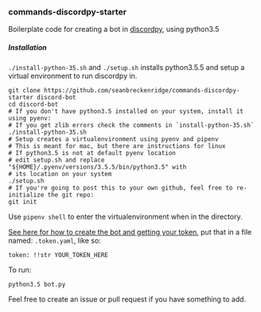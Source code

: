### commands-discordpy-starter

Boilerplate code for creating a bot in [discordpy](https://github.com/Rapptz/discord.py), using python3.5

##### Installation

`./install-python-35.sh` and `./setup.sh` installs python3.5.5 and setup a virtual environment to run discordpy in. 

```
git clone https://github.com/seanbreckenridge/commands-discordpy-starter discord-bot
cd discord-bot
# If you don't have python3.5 installed on your system, install it using pyenv:
# If you get zlib errors check the comments in `install-python-35.sh`
./install-python-35.sh
# Setup creates a virtualenvironment using pyenv and pipenv
# This is meant for mac, but there are instructions for linux
# If python3.5 is not at default pyenv location
# edit setup.sh and replace "${HOME}/.pyenv/versions/3.5.5/bin/python3.5" with
# its location on your system
./setup.sh
# If you're going to post this to your own github, feel free to re-initialize the git repo:
git init
```

Use `pipenv shell` to enter the virtualenvironment when in the directory.

[See here for how to create the bot and getting your token](https://github.com/reactiflux/discord-irc/wiki/Creating-a-discord-bot-&-getting-a-token), put that in a file named: `.token.yaml`, like so:

```
token: !!str YOUR_TOKEN_HERE
```

To run:

`python3.5 bot.py`

Feel free to create an issue or pull request if you have something to add.